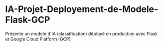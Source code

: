 # IA-Projet-Deployement-de-Modele-Flask-GCP
Présente un modele d'IA (classification) déployé en production avec Flask et Google Cloud Platform (GCP)

